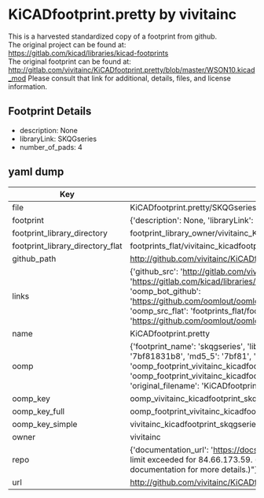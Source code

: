# KiCADfootprint.pretty by vivitainc  
This is a harvested standardized copy of a footprint from github.  
The original project can be found at:  
https://gitlab.com/kicad/libraries/kicad-footprints  
The original footprint can be found at:
http://gitlab.com/vivitainc/KiCADfootprint.pretty/blob/master/WSON10.kicad_mod
Please consult that link for additional, details, files, and license information.  
## Footprint Details
* description: None  
* libraryLink: SKQGseries  
* number_of_pads: 4  
## yaml dump  
| Key | Value |  
| --- | --- |  
| file | KiCADfootprint.pretty/SKQGseries.kicad_mod |  
| footprint | {'description': None, 'libraryLink': 'SKQGseries', 'number_of_pads': 4} |  
| footprint_library_directory | footprint_library_owner/vivitainc_KiCADfootprint.pretty |  
| footprint_library_directory_flat | footprints_flat/vivitainc_kicadfootprint_skqgseries/working |  
| github_path | http://github.com/vivitainc/KiCADfootprint.pretty/blob/master/SKQGseries.kicad_mod |  
| links | {'github_src': 'http://gitlab.com/vivitainc/KiCADfootprint.pretty/blob/master/WSON10.kicad_mod', 'github_src_repo': 'https://gitlab.com/kicad/libraries/kicad-footprints', 'oomp_bot': 'footprints/vivitainc_kicadfootprint_skqgseries/working', 'oomp_bot_github': 'https://github.com/oomlout/oomlout_oomp_footprint_bot/tree/main/footprints/vivitainc_kicadfootprint_skqgseries/working', 'oomp_src_flat': 'footprints_flat/footprints_flat/vivitainc_kicadfootprint_skqgseries/working', 'oomp_src_flat_github': 'https://github.com/oomlout/oomlout_oomp_footprint_src/tree/main/footprints_flat/vivitainc_kicadfootprint_skqgseries/working'} |  
| name | KiCADfootprint.pretty |  
| oomp | {'footprint_name': 'skqgseries', 'library_name': 'kicadfootprint', 'md5': '7bf81831b86761387029befefd8f60f1', 'md5_10': '7bf81831b8', 'md5_5': '7bf81', 'md5_6': '7bf818', 'oomp_key': 'oomp_vivitainc_kicadfootprint_skqgseries', 'oomp_key_extra': 'oomp_footprint_vivitainc_kicadfootprint_skqgseries', 'oomp_key_full': 'oomp_footprint_vivitainc_kicadfootprint_skqgseries_7bf818', 'oomp_key_simple': 'vivitainc_kicadfootprint_skqgseries', 'original_filename': 'KiCADfootprint.pretty/SKQGseries.kicad_mod', 'owner_name': 'vivitainc'} |  
| oomp_key | oomp_vivitainc_kicadfootprint_skqgseries |  
| oomp_key_full | oomp_footprint_vivitainc_kicadfootprint_skqgseries |  
| oomp_key_simple | vivitainc_kicadfootprint_skqgseries |  
| owner | vivitainc |  
| repo | {'documentation_url': 'https://docs.github.com/rest/overview/resources-in-the-rest-api#rate-limiting', 'message': "API rate limit exceeded for 84.66.173.59. (But here's the good news: Authenticated requests get a higher rate limit. Check out the documentation for more details.)"} |  
| url | http://github.com/vivitainc/KiCADfootprint.pretty |  

